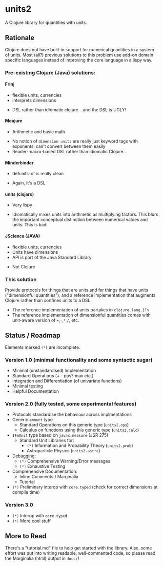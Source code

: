 # units2

A Clojure library for quantities with units.

## Rationale

Clojure does not have built-in support for numerical quantities in a system of units. Most (all?) previous solutions to this problem use add-on domain specific languages instead of improving the core language in a lispy way.

### Pre-existing Clojure (Java) solutions:

#### Frinj
+ flexible units, currencies
+ interprets dimensions
- DSL rather than idiomatic clojure... and the DSL is UGLY!

#### Meajure
+ Arithmetic and basic math
- No notion of `dimension`: `units` are really just keyword tags with exponents, can't convert between them easily
- Reader-macro-based DSL rather than idiomatic Clojure...

#### Minderbinder
+ defunits-of is really clean
- Again, it's a DSL

#### units (clojars)
+ Very lispy
- Idiomatically mixes units into arithmetic as multiplying factors. This blurs the important conceptual distinction between numerical values and units. This is bad.

#### JScience (JAVA)
+ flexible units, currencies
+ Units have dimensions
+ API is part of the Java Standard Library
- Not Clojure

### This solution

Provide protocols for things that are units and for things that have units ("dimensionful quantities"), and a reference implementation that augments Clojure rather than confines units to a DSL.

+ The reference implementation of units partakes in `clojure.lang.IFn`
+ The reference implementation of dimensionful quantities comes with unit-aware version of `+`,`-`,`*`,`/`, etc.

## Status / Roadmap

Elements marked `(*)` are incomplete.

### Version 1.0 (minimal functionality and some syntactic sugar)
+ Minimal (unstandardised) Implementation
+ Standard Operations (+ - pos? max etc.)
+ Integration and Differentiation (of univariate functions)
+ Minimal testing
+ Helpful Documentation

### Version 2.0 (fully tested, some experimental features)
+ Protocols standardise the behaviour across implmentations
+ Generic `amount` type
    + Standard Operations on this generic type (`units2.ops`)
    + Calculus on functions using this generic type (`units2.calc`)
+ `IFnUnit` type based on `javax.measure` (JSR 275)
    + Standard Unit Libraries for:
        + `(*)` Information and Probability Theory (`units2.prob`)
        + Astroparticle Physics (`units2.astro`)
+ Debugging:
    + `(*)` Comprehensive Warning/Error messages
    + `(*)` Exhaustive Testing
+ Comprehensive Documentation:
    + Inline Comments / Marginalia
    + Tutorial
+ `(*)` Preliminary interop with `core.typed` (check for correct dimensions at compile time)


### Version 3.0
+ `(*)` Interop with `core.typed`
+ `(*)` More cool stuff

## More to Read

There's a "tutorial.md" file to help get started with the library. Also, some effort was put into writing readable, well-commented code, so please read the Marginalia (html) output in `docs/`!
